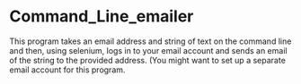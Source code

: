 # Command_Line_emailer
  This program takes an email address and string of text on the command line and then, using selenium, logs in to your email account
and sends an email of the string to the provided address. (You might want to set up a separate email account for this program.
